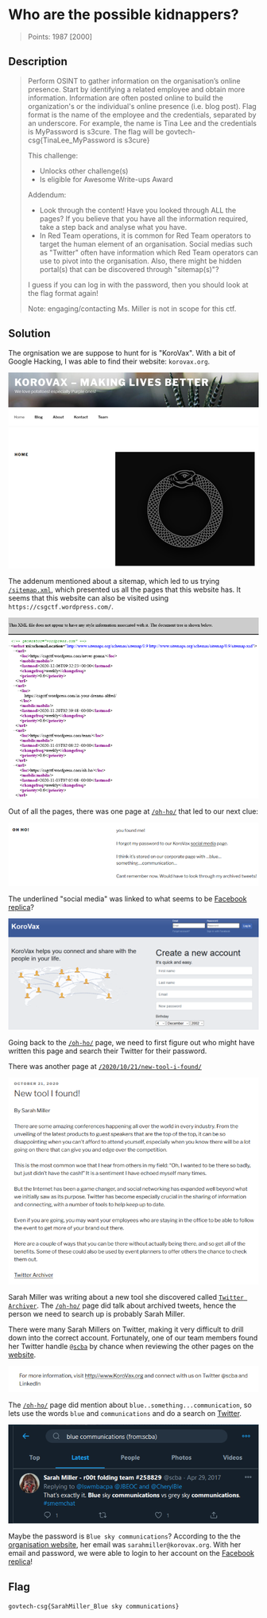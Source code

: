 # Who are the possible kidnappers?

> Points: 1987 [2000]

## Description

>Perform OSINT to gather information on the organisation’s online presence. Start by identifying a related employee and obtain more information. Information are often posted online to build the organization's or the individual's online presence (i.e. blog post). Flag format is the name of the employee and the credentials, separated by an underscore. For example, the name is Tina Lee and the credentials is MyPassword is s3cure. The flag will be govtech-csg{TinaLee_MyPassword is s3cure}
>
> This challenge:
> - Unlocks other challenge(s)
> - Is eligible for Awesome Write-ups Award
>
> Addendum:
> - Look through the content! Have you looked through ALL the pages? If you believe that you have all the information required, take a step back and analyse what you have.
> - In Red Team operations, it is common for Red Team operators to target the human element of an organisation. Social medias such as "Twitter" often have information which Red Team operators can use to pivot into the organisation. Also, there might be hidden portal(s) that can be discovered through "sitemap(s)"?
>
> I guess if you can log in with the password, then you should look at the flag format again!
>
> Note: engaging/contacting Ms. Miller is not in scope for this ctf.

## Solution

The orgnisation we are suppose to hunt for is "KoroVax". With a bit of Google Hacking, I was able to find their website: `korovax.org`.

![](blog.png)

The addenum mentioned about a sitemap, which led to us trying [`/sitemap.xml`](http://korovax.org/sitemap.xml), which presented us all the pages that this website has. It seems that this website can also be visited using `https://csgctf.wordpress.com/`.

![](xml.png)

Out of all the pages, there was one page at [`/oh-ho/`](https://korovax.org/oh-ho/) that led to our next clue: 

![](ohho.png)

The underlined "social media" was linked to what seems to be [Facebook replica](http://fb.korovax.org)?

![](fb.png)

Going back to the [`/oh-ho/`](https://korovax.org/oh-ho/) page, we need to first figure out who might have written this page and search their Twitter for their password.

There was another page at [`/2020/10/21/new-tool-i-found/`](http://korovax.org/2020/10/21/new-tool-i-found/)

![](tool.png)

Sarah Miller was writing about a new tool she discovered called [`Twitter Archiver`](https://workspace.google.com/marketplace/app/tweet_archiver/976886281542). The [`/oh-ho/`](http://korovax.org/oh-ho/) page did talk about archived tweets, hence the person we need to search up is probably Sarah Miller.

There were many Sarah Millers on Twitter, making it very difficult to drill down into the correct account. Fortunately, one of our team members found her Twitter handle [`@scba`](https://twitter.com/scba) by chance when reviewing the other pages on the [website](https://korovax.org/2020/10/01/example-post-3/). 

![](twitterhandle.png)

The [`/oh-ho/`](https://korovax.org/oh-ho/) page did mention about `blue..something...communication`, so lets use the words `blue` and `communications` and do a search on [Twitter](https://twitter.com/search?q=blue%20communications%20(from%3Ascba)&src=typed_query&f=live).

![](twitter.png)

Maybe the password is `Blue sky communications`? According to the the [organisation website](http://korovax.org/team/), her email was `sarahmiller@korovax.org`. With her email and password, we were able to login to her account on the [Facebook replica](http://fb.korovax.org)!


## Flag
`govtech-csg{SarahMiller_Blue sky communications}`
